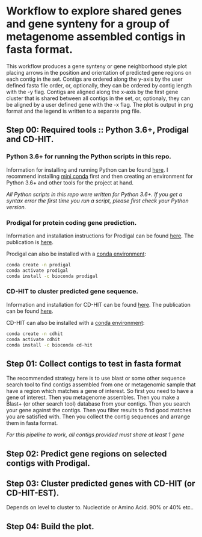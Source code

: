 # Workflow to explore shared genes and gene synteny for a group of metagenome assembled contigs in fasta format.

This workflow produces a gene synteny or gene neighborhood style plot placing arrows in the position and orientation of predicted gene regions on each contig in the set. Contigs are ordered along the y-axis by the user defined fasta file order, or, optionally, they can be ordered by contig length with the -y flag. Contigs are aligned along the x-axis by the first gene cluster that is shared between all contigs in the set, or, optionaly, they can be aligned by a user defined gene with the -x flag. The plot is output in png format and the legend is written to a separate png file.

## Step 00: Required tools :: Python 3.6+, Prodigal and CD-HIT.

### Python 3.6+ for running the Python scripts in this repo.

Information for installing and running Python can be found [here](https://www.python.org/). I recommend installing [mini conda](https://docs.conda.io/en/latest/miniconda.html) first and then creating an environment for Python 3.6+ and other tools for the project at hand.

*All Python scripts in this repo were written for Python 3.6+. If you get a syntax error the first time you run a script, please first check your Python version.*

### Prodigal for protein coding gene prediction.
 
Information and installation instructions for Prodigal can be found [here](https://github.com/hyattpd/Prodigal). The publication is [here](https://www.ncbi.nlm.nih.gov/pmc/articles/PMC2848648/).

Prodigal can also be installed with a [conda environment](https://docs.conda.io/projects/conda/en/latest/user-guide/tasks/manage-environments.html):

```bash
conda create -n prodigal
conda activate prodigal
conda install -c bioconda prodigal
```

### CD-HIT to cluster predicted gene sequence.

Information and installation for CD-HIT can be found [here](https://github.com/weizhongli/cdhit/wiki/3.-User's-Guide). The publication can be found [here](https://academic.oup.com/bioinformatics/article/22/13/1658/194225).

CD-HIT can also be installed with a [conda environment](https://docs.conda.io/projects/conda/en/latest/user-guide/tasks/manage-environments.html):

```bash
conda create -n cdhit
conda activate cdhit
conda install -c bioconda cd-hit
```

## Step 01: Collect contigs to test in fasta format

The recommended strategy here is to use blast or some other sequence search tool to find contigs assembled from one or metagenomic sample that have a region which matches a gene of interest. So first you need to have a gene of interest. Then you metagenome assembles. Then you make a Blast+ (or other search tool) database from your contigs. Then you search your gene against the contigs. Then you filter results to find good matches you are satisfied with. Then you collect the contig sequences and arrange them in fasta format.

*For this pipeline to work, all contigs provided must share at least 1 gene*

## Step 02: Predict gene regions on selected contigs with Prodigal.

## Step 03: Cluster predicted genes with CD-HIT (or CD-HIT-EST).

Depends on level to cluster to. Nucleotide or Amino Acid. 90% or 40% etc..

## Step 04: Build the plot.